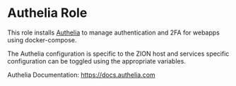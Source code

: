 # Authelia Role

This role installs [Authelia](https://github.com/authelia/authelia) to manage
authentication and 2FA for webapps using docker-compose.

The Authelia configuration is specific to the ZION host and services specific
configuration can be toggled using the appropriate variables.

Authelia Documentation: <https://docs.authelia.com>
